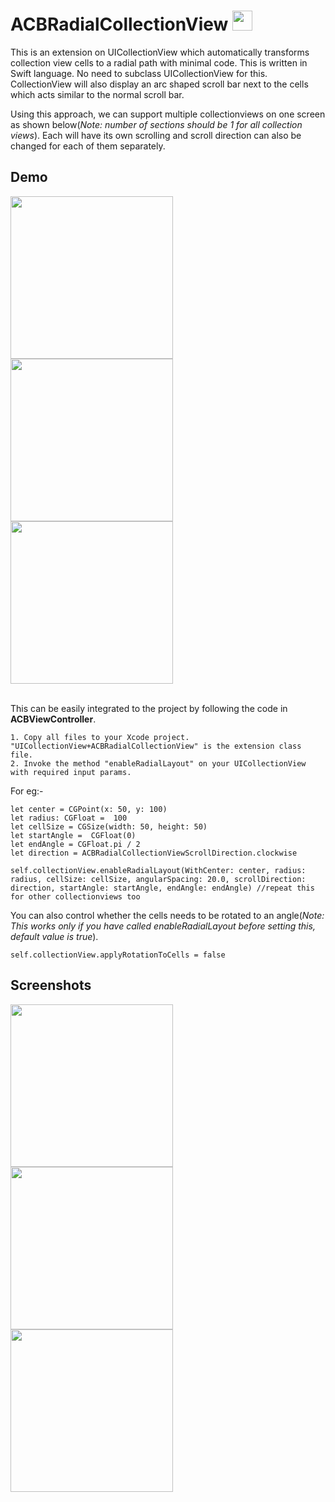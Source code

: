 # ACBRadialCollectionView <kbd><img src="/ACBRadialCollectionView/Assets.xcassets/AppIcon.appiconset/Icon-App-29x29@2x.png?raw=true" width="32"></kbd>

This is an extension on UICollectionView which automatically transforms collection view cells to a radial path with minimal code. 
This is written in Swift language. No need to subclass UICollectionView for this. CollectionView will also display an arc shaped scroll bar next to the cells which acts similar to the normal scroll bar. 

Using this approach, we can support multiple collectionviews on one screen as shown below(_Note: number of sections should be 1 for all collection views_). Each will have its own scrolling and scroll direction can also be changed for each of them separately.

## Demo
<kbd>
<div>
<img src="/ACBRadialCollectionView/Screenshots/ACBRadialCVgif1.gif?raw=true" width="260">
<img src="/ACBRadialCollectionView/Screenshots/ACBRadialCVgif2.gif?raw=true" width="260">
<img src="/ACBRadialCollectionView/Screenshots/ACBRadialCVgif3.gif?raw=true" width="260">
</div>
</kbd>

<div><br></div>

This can be easily integrated to the project by following the code in __ACBViewController__. 

	1. Copy all files to your Xcode project. "UICollectionView+ACBRadialCollectionView" is the extension class file.
	2. Invoke the method "enableRadialLayout" on your UICollectionView with required input params.
  
For eg:-

	let center = CGPoint(x: 50, y: 100)
	let radius: CGFloat =  100
	let cellSize = CGSize(width: 50, height: 50)
	let startAngle =  CGFloat(0)
	let endAngle = CGFloat.pi / 2
	let direction = ACBRadialCollectionViewScrollDirection.clockwise
  
    self.collectionView.enableRadialLayout(WithCenter: center, radius: radius, cellSize: cellSize, angularSpacing: 20.0, scrollDirection: direction, startAngle: startAngle, endAngle: endAngle) //repeat this for other collectionviews too
    
You can also control whether the cells needs to be rotated to an angle(_Note: This works only if you have called enableRadialLayout before setting this, default value is true_).
 
    self.collectionView.applyRotationToCells = false

## Screenshots
<kbd>
<div>
<img src="/ACBRadialCollectionView/Screenshots/ACBRadialCollectionViewFirst.png?raw=true" width="260">
<img src="/ACBRadialCollectionView/Screenshots/ACBRadialCollectionViewSecond.png?raw=true" width="260">
<img src="/ACBRadialCollectionView/Screenshots/ACBRadialCollectionViewThird.png?raw=true" width="260">
</div>
</kbd>


